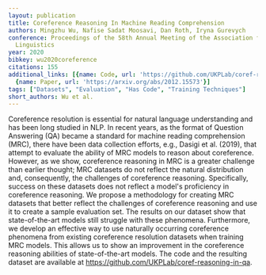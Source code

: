 ```yaml
---
layout: publication
title: Coreference Reasoning In Machine Reading Comprehension
authors: Mingzhu Wu, Nafise Sadat Moosavi, Dan Roth, Iryna Gurevych
conference: Proceedings of the 58th Annual Meeting of the Association for Computational
  Linguistics
year: 2020
bibkey: wu2020coreference
citations: 155
additional_links: [{name: Code, url: 'https://github.com/UKPLab/coref-reasoning-in-qa'},
  {name: Paper, url: 'https://arxiv.org/abs/2012.15573'}]
tags: ["Datasets", "Evaluation", "Has Code", "Training Techniques"]
short_authors: Wu et al.
---
```

Coreference resolution is essential for natural language understanding and
has been long studied in NLP. In recent years, as the format of Question
Answering (QA) became a standard for machine reading comprehension (MRC), there
have been data collection efforts, e.g., Dasigi et al. (2019), that attempt to
evaluate the ability of MRC models to reason about coreference. However, as we
show, coreference reasoning in MRC is a greater challenge than earlier thought;
MRC datasets do not reflect the natural distribution and, consequently, the
challenges of coreference reasoning. Specifically, success on these datasets
does not reflect a model's proficiency in coreference reasoning. We propose a
methodology for creating MRC datasets that better reflect the challenges of
coreference reasoning and use it to create a sample evaluation set. The results
on our dataset show that state-of-the-art models still struggle with these
phenomena. Furthermore, we develop an effective way to use naturally occurring
coreference phenomena from existing coreference resolution datasets when
training MRC models. This allows us to show an improvement in the coreference
reasoning abilities of state-of-the-art models. The code and the resulting
dataset are available at https://github.com/UKPLab/coref-reasoning-in-qa.